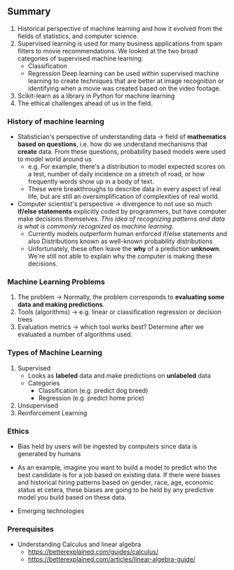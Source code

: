 ## Summary
1. Historical perspective of machine learning and how it evolved from the fields of statistics, and computer science.
2. Supervised learning is used for many business applications from spam filters to movie recommendations. We looked at the two broad categories of supervised machine learning:
    - Classification
    - Regression Deep learning can be used within supervised machine learning to create techniques that are better at image recognition or identifying when a movie was created based on the video footage.
3. Scikit-learn as a library in Python for machine learning
4. The ethical challenges ahead of us in the field.

### History of machine learning
- Statistician's perspective of understanding data -> field of **mathematics based on questions**, i.e. how do we understand mechanisms that **create** data. From these questions, probability based models were used to model world around us
    - e.g. For example, there's a distribution to model expected scores on a test, number of daily incidence on a stretch of road, or how frequently words show up in a body of text.
    - These were breakthroughs to describe data in every aspect of real life, but are still an oversimplification of complexities of real world.
- Computer scientist's perspective -> divergence to not use so much **if/else statements** explicitly coded by programmers, but have computer make decisions themselves. *This idea of recognizing patterns and data is what is commonly recognized as machine learning.*
  - Currently models outperform human enforced if/else statements and also Distributions known as well-known probability distributions
  - Unfortunately, these often leave the **why** of a prediction **unknown**. We're still not able to explain why the computer is making these decisions.

### Machine Learning Problems
1. The problem ->  Normally, the problem corresponds to **evaluating some data and making predictions**.
2. Tools (algorithms) -> e.g. linear or classification regression or decision trees
3. Evaluation metrics -> which tool works best? Determine after we evaluated a number of algorithms used.  

### Types of Machine Learning
1. Supervised
    - Looks as **labeled** data and make predictions on **unlabeled** data
    - Categories
      - Classification (e.g. predict dog breed)
      - Regression (e.g. predict home price)
2. Unsupervised
3. Reinforcement Learning

### Ethics
- Bias held by users will be ingested by computers since data is generated by humans
- As an example, imagine you want to build a model to predict who the best candidate is for a job based on existing data. If there were biases and historical hiring patterns based on gender, race, age, economic status et cetera, these biases are going to be held by any predictive model you build based on these data.

- Emerging technologies

### Prerequisites
- Understanding Calculus and linear algebra
  - https://betterexplained.com/guides/calculus/
  - https://betterexplained.com/articles/linear-algebra-guide/
